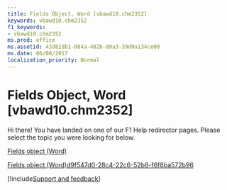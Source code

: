 ```yaml
---
title: Fields Object, Word [vbawd10.chm2352]
keywords: vbawd10.chm2352
f1_keywords:
- vbawd10.chm2352
ms.prod: office
ms.assetid: 43d82db1-084a-482b-89a3-39d0a134ce00
ms.date: 06/08/2017
localization_priority: Normal
---
```



# Fields Object, Word [vbawd10.chm2352]

Hi there! You have landed on one of our F1 Help redirector pages. Please select the topic you were looking for below.

[Fields object (Word)](https://msdn.microsoft.com/library/c79065bb-ba29-22fd-a9d7-90bb10550035%28Office.15%29.aspx)

[Fields object (Word)d9f547d0-28c4-22c6-52b8-f6f8ba572b96](https://msdn.microsoft.com/library/d9f547d0-28c4-22c6-52b8-f6f8ba572b96%28Office.15%29.aspx)

[!include[Support and feedback](~/includes/feedback-boilerplate.md)]